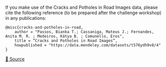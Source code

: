 If you make use of the Cracks and Potholes in Road Images data, please cite the following reference (to be prepared after the challenge workshop) in any publications:

```
@misc{cracks-and-potholes-in-road,
	author = "Passos, Bianka T.; Cassaniga, Mateus J.; Fernandes, Anita M. R. ; Medeiros, Kátya B. ; Comunello, Eros",
	title = “Cracks and Potholes in Road Images”,
	howpublished = "https://data.mendeley.com/datasets/t576ydh9v8/4"
}
```

[🔗 Source](http://dx.doi.org/10.17632/t576ydh9v8.4) 